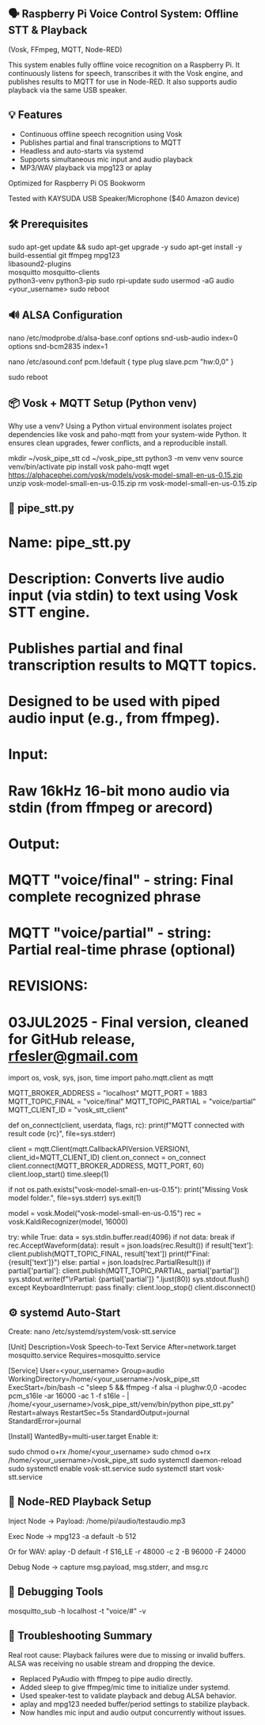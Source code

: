 ## 🗣️ Raspberry Pi Voice Control System: Offline STT & Playback
(Vosk, FFmpeg, MQTT, Node-RED)

This system enables fully offline voice recognition on a Raspberry Pi. It continuously listens for speech, transcribes it with the Vosk engine, and publishes results to MQTT for use in Node-RED. It also supports audio playback via the same USB speaker.


## 💡 Features
- Continuous offline speech recognition using Vosk
- Publishes partial and final transcriptions to MQTT
- Headless and auto-starts via systemd
- Supports simultaneous mic input and audio playback
- MP3/WAV playback via mpg123 or aplay

Optimized for Raspberry Pi OS Bookworm

Tested with KAYSUDA USB Speaker/Microphone ($40 Amazon device)


## 🛠️ Prerequisites
sudo apt-get update && sudo apt-get upgrade -y
sudo apt-get install -y \
    build-essential git ffmpeg mpg123 \
    libasound2-plugins \
    mosquitto mosquitto-clients \
    python3-venv python3-pip
sudo rpi-update
sudo usermod -aG audio <your_username>
sudo reboot


## 🔊 ALSA Configuration
nano /etc/modprobe.d/alsa-base.conf
    options snd-usb-audio index=0
    options snd-bcm2835 index=1

nano /etc/asound.conf
    pcm.!default {
        type plug
        slave.pcm "hw:0,0"
    }

sudo reboot


## 📦 Vosk + MQTT Setup (Python venv)
Why use a venv?
Using a Python virtual environment isolates project dependencies like vosk and paho-mqtt from your system-wide Python. It ensures clean upgrades, fewer conflicts, and a reproducible install.

mkdir ~/vosk_pipe_stt
cd ~/vosk_pipe_stt
python3 -m venv venv
source venv/bin/activate
pip install vosk paho-mqtt
wget https://alphacephei.com/vosk/models/vosk-model-small-en-us-0.15.zip
unzip vosk-model-small-en-us-0.15.zip
rm vosk-model-small-en-us-0.15.zip


## 🧠 pipe_stt.py

# Name: pipe_stt.py
#
# Description: Converts live audio input (via stdin) to text using Vosk STT engine.
#              Publishes partial and final transcription results to MQTT topics.
#              Designed to be used with piped audio input (e.g., from ffmpeg).
#
# Input:
#   Raw 16kHz 16-bit mono audio via stdin (from ffmpeg or arecord)
#
# Output:
#   MQTT "voice/final"   - string: Final complete recognized phrase
#   MQTT "voice/partial" - string: Partial real-time phrase (optional)
#
# REVISIONS:
# 03JUL2025 - Final version, cleaned for GitHub release, rfesler@gmail.com

import os, vosk, sys, json, time
import paho.mqtt.client as mqtt

MQTT_BROKER_ADDRESS = "localhost"
MQTT_PORT = 1883
MQTT_TOPIC_FINAL = "voice/final"
MQTT_TOPIC_PARTIAL = "voice/partial"
MQTT_CLIENT_ID = "vosk_stt_client"

def on_connect(client, userdata, flags, rc):
    print(f"MQTT connected with result code {rc}", file=sys.stderr)

client = mqtt.Client(mqtt.CallbackAPIVersion.VERSION1, client_id=MQTT_CLIENT_ID)
client.on_connect = on_connect
client.connect(MQTT_BROKER_ADDRESS, MQTT_PORT, 60)
client.loop_start()
time.sleep(1)

if not os.path.exists("vosk-model-small-en-us-0.15"):
    print("Missing Vosk model folder.", file=sys.stderr)
    sys.exit(1)

model = vosk.Model("vosk-model-small-en-us-0.15")
rec = vosk.KaldiRecognizer(model, 16000)

try:
    while True:
        data = sys.stdin.buffer.read(4096)
        if not data:
            break
        if rec.AcceptWaveform(data):
            result = json.loads(rec.Result())
            if result['text']:
                client.publish(MQTT_TOPIC_FINAL, result['text'])
                print(f"Final: {result['text']}")
        else:
            partial = json.loads(rec.PartialResult())
            if partial['partial']:
                client.publish(MQTT_TOPIC_PARTIAL, partial['partial'])
                sys.stdout.write(f"\rPartial: {partial['partial']} ".ljust(80))
                sys.stdout.flush()
except KeyboardInterrupt:
    pass
finally:
    client.loop_stop()
    client.disconnect()


## ⚙️ systemd Auto-Start
Create:
nano /etc/systemd/system/vosk-stt.service

[Unit]
Description=Vosk Speech-to-Text Service
After=network.target mosquitto.service
Requires=mosquitto.service

[Service]
User=<your_username>
Group=audio
WorkingDirectory=/home/<your_username>/vosk_pipe_stt
ExecStart=/bin/bash -c "sleep 5 && ffmpeg -f alsa -i plughw:0,0 -acodec pcm_s16le -ar 16000 -ac 1 -f s16le - | /home/<your_username>/vosk_pipe_stt/venv/bin/python pipe_stt.py"
Restart=always
RestartSec=5s
StandardOutput=journal
StandardError=journal

[Install]
WantedBy=multi-user.target
Enable it:

sudo chmod o+rx /home/<your_username>
sudo chmod o+rx /home/<your_username>/vosk_pipe_stt
sudo systemctl daemon-reload
sudo systemctl enable vosk-stt.service
sudo systemctl start vosk-stt.service


## 🔄 Node-RED Playback Setup
Inject Node → Payload: /home/pi/audio/testaudio.mp3

Exec Node → mpg123 -a default -b 512

Or for WAV: aplay -D default -f S16_LE -r 48000 -c 2 -B 96000 -F 24000

Debug Node → capture msg.payload, msg.stderr, and msg.rc


## 🐛 Debugging Tools

mosquitto_sub -h localhost -t "voice/#" -v


## 🧠 Troubleshooting Summary
Real root cause: Playback failures were due to missing or invalid buffers. ALSA was receiving no usable stream and dropping the device.

* Replaced PyAudio with ffmpeg to pipe audio directly.
* Added sleep to give ffmpeg/mic time to initialize under systemd.
* Used speaker-test to validate playback and debug ALSA behavior.
* aplay and mpg123 needed buffer/period settings to stabilize playback.
* Now handles mic input and audio output concurrently without issues.
